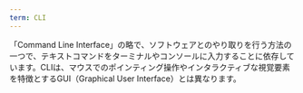 ```yaml
---
term: CLI
---
```


「Command Line Interface」の略で、ソフトウェアとのやり取りを行う方法の一つで、テキストコマンドをターミナルやコンソールに入力することに依存しています。CLIは、マウスでのポインティング操作やインタラクティブな視覚要素を特徴とするGUI（Graphical User Interface）とは異なります。